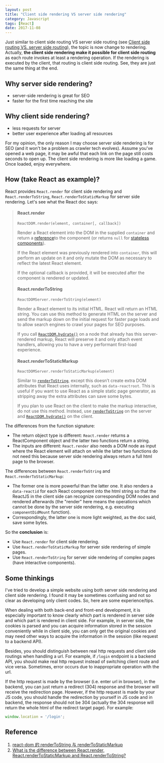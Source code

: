 ```yaml
---
layout: post
title: "Client side rendering VS server side rendering"
category: Javascript
tags: [React]
date: 2017-11-08
---
```


Just similar to client side routing VS server side routing (see [Client side routing VS. server side routing](http://cuyu.github.io/web/2017/07/31/Client-side-routing-VS.-server-side-routing)), the topic is now change to rendering. Actually, **the client side rendering make it possible for client side routing** as each route invokes at least a rendering operation. If the rendering is executed by the client, that routing is client side routing. See, they are just the same thing at the end.

## Why server side rendering? ##

- server-side rendering is great for SEO
- faster for the first time reaching the site


## Why client side rendering? ##

- less requests for server
- better user experience after loading all resources


For my opinion, the only reason I may choose server side rendering is for SEO (and it won't be a problem as crawler tech evolves). Assume you've opened a web page, it may be awful that each link on the page still costs seconds to open up. The client side rendering is more like loading a game. Once loaded, enjoy everywhere.

<!--break-->

## How (take React as example)? ##

React provides `React.render` for client side rendering and `React.renderToString`, `React.renderToStaticMarkup` for server side rendering. Let's see what the React doc says:

> #### React.render
>
> ```
> ReactDOM.render(element, container[, callback])
> ```
>
> Render a React element into the DOM in the supplied `container` and return a [reference](https://reactjs.org/docs/more-about-refs.html)to the component (or returns `null` for [stateless components](https://reactjs.org/docs/components-and-props.html#functional-and-class-components)).
>
> If the React element was previously rendered into `container`, this will perform an update on it and only mutate the DOM as necessary to reflect the latest React element.
>
> If the optional callback is provided, it will be executed after the component is rendered or updated.
>
> #### React.renderToString
>
> ```
> ReactDOMServer.renderToString(element)
> ```
>
> Render a React element to its initial HTML. React will return an HTML string. You can use this method to generate HTML on the server and send the markup down on the initial request for faster page loads and to allow search engines to crawl your pages for SEO purposes.
>
> If you call [`ReactDOM.hydrate()`](https://reactjs.org/docs/react-dom.html#hydrate) on a node that already has this server-rendered markup, React will preserve it and only attach event handlers, allowing you to have a very performant first-load experience.
>
> #### React.renderToStaticMarkup
>
> ```
> ReactDOMServer.renderToStaticMarkup(element)
> ```
>
> Similar to [`renderToString`](https://reactjs.org/docs/react-dom-server.html#rendertostring), except this doesn’t create extra DOM attributes that React uses internally, such as `data-reactroot`. This is useful if you want to use React as a simple static page generator, as stripping away the extra attributes can save some bytes.
>
> If you plan to use React on the client to make the markup interactive, do not use this method. Instead, use [`renderToString`](https://reactjs.org/docs/react-dom-server.html#rendertostring) on the server and [`ReactDOM.hydrate()`](https://reactjs.org/docs/react-dom.html#hydrate) on the client.

The differences from the function signature:

- The return object type is different: `React.render` returns a ReactComponent object and the latter two functions return a string.
- The inputs are different: `React.render` also needs a DOM node as input where the React element will attach on while the latter two functions do not need this because server side rendering always return a full html page to the browser.

The differences between `React.renderToString` and `React.renderToStaticMarkup`:

- The former one is more powerful than the latter one. It also renders a `data-reactid` for each React component into the html string so that the ReactJS in the client side can recognize corresponding DOM nodes and rendered afterwards (the "render" here means the operations which cannot be done by the server side rendering, e.g. executing `componentDidMount` function).
- Correspondingly, the latter one is more light weighted, as the doc said, save some bytes.


So the **conclusion** is:

- Use `React.render` for client side rendering.
- Use `React.renderToStaticMarkup` for server side rendering of simple pages.
- Use `React.renderToString` for server side rendering of complex pages (have interactive components).

## Some thinkings ##

I've tried to develop a simple website using both server side rendering and client side rendering. I found it may be sometimes confusing and not so clear as developing only client codes. So, here are some experience/tips.

When dealing with both back-end and front-end development, it is especially important to know clearly which part is rendered in server side and which part is rendered in client side. For example, in server side, the cookies is parsed and you can acquire information stored in the session conveniently while in client side, you can only get the original cookies and may need other ways to acquire the information in the session (like request to a backend API).

Besides, you should distinguish between real http requests and client side routings when handling a url. For example, if `/login` endpoint is a backend API, you should make real http request instead of switching client route and vice versa. Sometimes, error occurs due to inappropriate operation with the url.

If the http request is made by the browser (i.e. enter url in browser), in the backend, you can just return a redirect (304) response and the browser will receive the redirection page. However, if the http request is made by your JS code, you should handle the redirection by yourself in JS code and in backend, the response should not be 304 (actually the 304 response will return the whole html of the redirect target page). For example:

```javascript
window.location = '/login';
```

## Reference ##

1. [react-dom 的 renderToString 与 renderToStaticMarkup](http://www.jianshu.com/p/5fa6d6c63d96)
2. [What is the difference between React.render, React.renderToStaticMarkup and React.renderToString?](https://www.quora.com/What-is-the-difference-between-React-render-React-renderToStaticMarkup-and-React-renderToString)